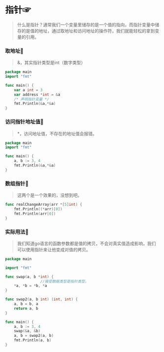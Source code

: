 # 指针☞

> 什么是指针？通常我们一个变量里储存的是一个值的指向，而指针变量中储存的是值的地址，通过取地址和访问地址的操作符，我们就能轻松的拿到变量的引用。

### 取地址🛒

> &，其实指针类型是int（数字类型）

```go
package main
import "fmt"

func main() {
	var a int = 3
    var address *int = &a 
    /* 声明指针变量 */
	fmt.Println(&a,*&a)
}
```

### 访问指针地址值🎼

> *，访问地址值，不存在的地址值会报错。

```go
package main
import "fmt"

func main() {
	a, b := 3, 4
	fmt.Println(&a,*&a)
}
```

### 数组指针🍡

> 这两个是一个效果的，没想到吧。

```go
func realChangeArray(arr *[5]int) {
	fmt.Println((*arr)[0])
	fmt.Println(arr[0])
}
```

### 实际用法🍜

> 我们知道go语言的函数参数都是值的拷贝，不会对真实值造成影响，我们可以使用指针来让他变成对值的拷贝。

```go
package main

import "fmt"

func swap(a, b *int) {
    			//接受数据类型是指针类型。
	*a, *b = *b, *a
}

func swap2(a, b int) (int, int) {
	a, b = b, a
	return a, b
}

func main() {
	a, b := 3, 4
	swap(&a, &b)
	a, b = swap2(a, b)
	fmt.Println(a, b)
}
```

